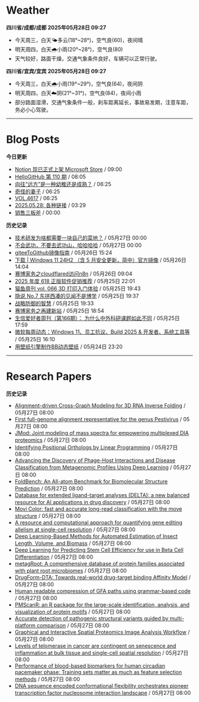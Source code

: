 # Weather
<!--qweather:start-->
**四川省/成都/成都 2025年05月28日 09:27**
- 今天周三，白天🌤️多云(18°~28°)，空气良(60)，夜间晴
- 明天周四，白天🌧️小雨(20°~28°)，空气良(80)
- 天气较好，路面干燥，交通气象条件良好，车辆可以正常行驶。

**四川省/宜宾/宜宾 2025年05月28日 09:27**
- 今天周三，白天🌧️小雨(19°~29°)，空气良(64)，夜间阴
- 明天周四，白天☁️阴(21°~31°)，空气良(84)，夜间小雨
- 部分路面湿滑，交通气象条件一般，刹车距离延长，事故易发期，注意车距，务必小心驾驶。
<!--qweather:end-->
---
# Blog Posts
<!--rss-blogs:start-->
**今日更新**
- [Notion 现已正式上架 Microsoft Store](https://windiscover.com/posts/notion-is-now-available-in-microsoft-store.html) / 09:00
- [HelloGitHub 第 110 期](https://hellogithub.com/periodical/volume/110) / 08:05
- [向往“远方”是一种幼稚还是成熟？](http://m.wufazhuce.com/question/4376) / 06:25
- [奇怪的妻子](http://m.wufazhuce.com/article/6798) / 06:25
- [VOL.4617](http://m.wufazhuce.com/one/4758) / 06:25
- [2025.05.28: 各种链接](https://www.owenyoung.com/blog/journals/2025-05-28/) / 03:29
- [销售三板斧](https://manateelazycat.github.io/2025/05/28/sale/) / 00:00

**历史记录**
- [技术研发为啥都需要一块自己的菜地？](https://manateelazycat.github.io/2025/05/27/developer-and-farm/) / 05月27日 00:00
- [不会武功，不要去武功山，哈哈哈哈](https://manateelazycat.github.io/2025/05/27/wu-gong-shan/) / 05月27日 00:00
- [giteeToGithub镜像指南](https://hp-l.github.io/2025/05/26/152454/) / 05月26日 15:24
- [下载 | Windows 11 24H2 （含 5 月安全更新，简中）官方镜像](https://windiscover.com/posts/windows-11-24h2-with-may-2025-update-iso.html) / 05月26日 14:04
- [赛博家务之cloudflared访问n8n](https://blog.pursuitus.com/cloudflaredandn8n.html) / 05月26日 09:04
- [2025 年度 618 正版软件促销推荐](https://windiscover.com/posts/618-2025-geniune-apps-deals.html) / 05月25日 22:01
- [猫鱼周刊 vol. 066 3D 打印入门体验](https://ameow.xyz/archives/weekly-066) / 05月25日 19:43
- [隐说 No.7 东拼西凑的见闻不是博学](https://wangyurui.com/posts/yin-shuo-no-7-dong-pin-xi-cou-bu-shi-bo-xue-cfd29bad) / 05月25日 19:37
- [战略防御的智慧](https://wangyurui.com/posts/zai-du-mao-xuan-zhong-guo-ge-ming-zhan-zheng-de-d4d1c3b9) / 05月25日 19:33
- [赛博家务之再建新站](https://blog.pursuitus.com/cyber-home-building-a-new-station.html) / 05月25日 18:54
- [生信爱好者周刊（第166期）： 为什么中外科研课题如此不同](https://openbiox.github.io/weekly/issue-166/) / 05月25日 17:59
- [微软每周动态：Windows 11、员工抗议、Build 2025 & 开发者、系统工具等](https://windiscover.com/posts/microsoft-weekly-may-19-to-may-25.html) / 05月25日 16:10
- [用壁纸引擎制作BB动态壁纸](https://www.wordpace.com/creating-wallpapers-with-wallpaper-engine/) / 05月24日 23:20
<!--rss-blogs:end-->
---
# Research Papers
<!--rss-papers:start-->
**历史记录**
- [Alignment-driven Cross-Graph Modeling for 3D RNA Inverse Folding](https://www.biorxiv.org/content/10.1101/2025.05.23.655885v1?rss=1) / 05月27日 08:00
- [First full-genome alignment representative for the genus Pestivirus](https://www.biorxiv.org/content/10.1101/2025.05.22.655560v1?rss=1) / 05月27日 08:00
- [JMod: Joint modeling of mass spectra for empowering multiplexed DIA proteomics](https://www.biorxiv.org/content/10.1101/2025.05.22.655512v1?rss=1) / 05月27日 08:00
- [Identifying Positional Orthologs by Linear Programming](https://www.biorxiv.org/content/10.1101/2025.05.22.655535v1?rss=1) / 05月27日 08:00
- [Advancing the Discovery of Phage-Host Interactions and Disease Classification from Metagenomic Profiles Using Deep Learning](https://www.biorxiv.org/content/10.1101/2025.05.26.656232v1?rss=1) / 05月27日 08:00
- [FoldBench: An All-atom Benchmark for Biomolecular Structure Prediction](https://www.biorxiv.org/content/10.1101/2025.05.22.655600v1?rss=1) / 05月27日 08:00
- [Database for extended ligand-target analyses (DELTA): a new balanced resource for AI applications in drug discovery](https://www.biorxiv.org/content/10.1101/2025.05.22.655476v1?rss=1) / 05月27日 08:00
- [Movi Color: fast and accurate long-read classification with the move structure](https://www.biorxiv.org/content/10.1101/2025.05.22.655637v1?rss=1) / 05月27日 08:00
- [A resource and computational approach for quantifying gene editing allelism at single-cell resolution](https://www.biorxiv.org/content/10.1101/2025.05.22.653824v1?rss=1) / 05月27日 08:00
- [Deep Learning-Based Methods for Automated Estimation of Insect Length, Volume, and Biomass](https://www.biorxiv.org/content/10.1101/2025.05.22.655251v1?rss=1) / 05月27日 08:00
- [Deep Learning for Predicting Stem Cell Efficiency for use in Beta Cell Differentiation](https://www.biorxiv.org/content/10.1101/2025.05.22.652867v1?rss=1) / 05月27日 08:00
- [metagRoot: A comprehensive database of protein families associated with plant root microbiomes](https://www.biorxiv.org/content/10.1101/2025.05.22.653656v1?rss=1) / 05月27日 08:00
- [DrugForm-DTA: Towards real-world drug-target binding Affinity Model](https://www.biorxiv.org/content/10.1101/2025.05.22.655461v1?rss=1) / 05月27日 08:00
- [Human readable compression of GFA paths using grammar-based code](https://www.biorxiv.org/content/10.1101/2025.05.22.655470v1?rss=1) / 05月27日 08:00
- [PMScanR: an R package for the large-scale identification, analysis, and visualization of protein motifs](https://www.biorxiv.org/content/10.1101/2025.05.23.655703v1?rss=1) / 05月27日 08:00
- [Accurate detection of pathogenic structural variants guided by multi-platform comparison](https://www.biorxiv.org/content/10.1101/2025.05.21.655285v1?rss=1) / 05月27日 08:00
- [Graphical and Interactive Spatial Proteomics Image Analysis Workflow](https://www.biorxiv.org/content/10.1101/2025.05.23.655879v1?rss=1) / 05月27日 08:00
- [Levels of telomerase in cancer are contingent on senescence and inflammation at bulk tissue and single-cell spatial resolution](https://www.biorxiv.org/content/10.1101/2025.05.21.655338v1?rss=1) / 05月27日 08:00
- [Performance of blood-based biomarkers for human circadian pacemaker phase: Training sets matter as much as feature selection methods](https://www.biorxiv.org/content/10.1101/2025.05.21.655317v1?rss=1) / 05月27日 08:00
- [DNA sequence encoded conformational flexibility orchestrates pioneer transcription factor nucleosome interaction landscape](https://www.biorxiv.org/content/10.1101/2025.05.21.655105v1?rss=1) / 05月27日 08:00
<!--rss-papers:end-->
